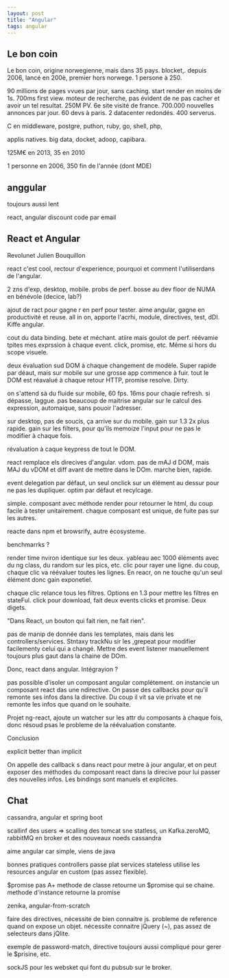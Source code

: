 ```yaml
---
layout: post
title: "Angular"
tags: angular
---
```


## Le bon coin
Le bon coin, origine norwegienne, mais dans 35 pays.
blocket,. depuis 2006, lancé en 200è, premier hors norwege.
1 persone à 250.

90 millions de pages vvues par jour, sans caching. 
start render en moins de 1s. 700ms first view.
moteur de recherche, pas évident de ne pas cacher et avoir un tel resultat.
250M PV.
6e site visité de france.
700.000 nouvelles annonces par jour.
60 devs à paris.
2 datacenter redondés. 400 serverus.

C en middleware, postgre, puthon, ruby, go, shell, php, 

applis natives. big data, docket, adoop, capibara.

125M€ en 2013, 35 en 2010

1 personne en 2006, 350 fin de l'année (dont MDE)


## anggular
toujours aussi lent

react, angular
discount code par email


## React et Angular
Revolunet Julien Bouquillon

react c'est cool, rectour d'experience, pourquoi et comment l'utiliserdans de
l'angular.

2 zns d'exp, desktop, mobile. probs de perf.
bosse au dev floor de NUMA en bénévole (decice, lab?)

ajout de ract pour gagne r en perf pour tester. aime angular, gagne en
productivité et reuse. all in on, apporte l'acrhi, module, directives, test,
dDI. Kiffe angular.

cout du data binding. bete et méchant. atiire mais goulot de perf. réévamie
tpites mes exprssion à chaque event. click, promise, etc. Même si hors du scope
visuele.

deux évaluation sud DOM à chaque changement de modèle. Super rapide par déaut,
mais sur mobile sur une grosse app commence à fuir. tout le DOM est réavalué
à chaque retour HTTP, promise resolve. Dirty.

on s'attend sà du fluide sur mobile, 60 fps. 16ms pour chaqie refresh. si
dépasse, laggue. pas beaucoup de maitrise angular sur le calcul des expression,
automaique, sans pouoir l'adresser.

sur desktop, pas de soucis, ça arrive sur du mobile. gain sur 1.3 2x plus
rapide. gain sur les filters, pour qu'ils memoize l'input pour ne pas le
modifier à chaque fois. 

révaluation à caque keypress de tout le DOM.

react remplace els direcives d'angular. vdom. pas de mAJ d DOM, mais MAJ du
vDOM et diff avant de mettre dans le DOm. marche bien, rapide.

event delegation par défaut, un seul onclick sur un élément au dessur pour ne
pas les dupliquer. optim par défaut et recylcage.

simple. composant avec méthode render pour retourner le html, du coup facile
à tester unitairement. chaque composant est unique, de fuite pas sur les
autres.

reacte dans npm et browsrify, autre écosysteme.

benchmarrks ?

render time nviron identique sur les deux. yableau aec 1000 éléments avec du ng
class, du random sur les pics, etc. clic pour rayer une ligne.
du coup, chaque clic va réévaluer toutes les lignes. En reacr, on ne touche
qu'un seul élément donc gain exponetiel.

chaque clic relance tous les filtres. Options en 1.3 pour mettre les filtres en
stateFul. click pour download, fait deux events clicks et promise. Deux digets.

"Dans React, un bouton qui fait rien, ne fait rien".

pas de manip de donnée dans les templates, mais dans les controllers/services.
Stntaxy trackNu sir les ,grepeat pour modifier facilementy celui qui a changé.
Mettre des event listener manuellement toujours plus gaut dans la chaine de
DOm.

Donc, react dans angular. Intégrayion ?

pas possible d'isoler un composant angular complétement.
on instancie un composant react das une ndirective. On passe des callbacks pour
qu'il remonte ses infos dans la directive. Du coup il vit sa vie private et ne
remonte les infos que quand on le souhaite.

Projet ng-react, ajoute un watcher sur les attr du composants à chaque fois,
donc résoud psas le probleme de la réévaluation constante.

Conclusion

explicit better than implicit

On appelle des callback s dans react pour metre à jour angular, et on peut
exposer des méthodes du composant react dans la direcive pour lui passer des
nouvelles infos. Les bindings sont manuels et explicites.


## Chat


cassandra, angular et spring boot

scallinf des users => scalling des tomcat sne statless, un Kafka.zeroMQ,
rabbitMQ en broker et des nouveaux noeds cassandra

aime angular car simple, viens de java

bonnes pratiques
controllers passe plat
services stateless
utilise les resources angular en custom (pas assez flexible).

$promise pas A+
methode de classe retourne un $promise qui se chaine.
methode d'instance retourne la promise

zenika, angular-from-scratch

faire des directives, nécessite de bien connaitre js. probleme de reference
quand on expose un objet. nécessite connaitre jQuery (~), pas assez de
selecteurs dans jQlite.

exemple de password-match, directive toujours aussi compliqué pour gerer le
$prisine, etc.


sockJS pour les websket qui font du pubsub sur le broker.






